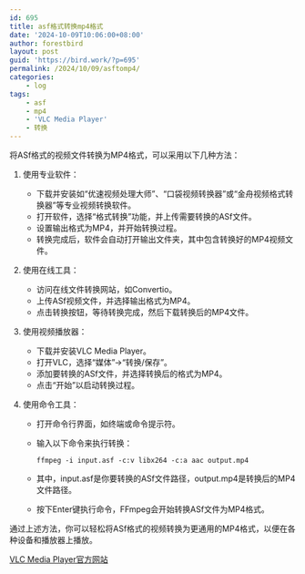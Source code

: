 ```yaml
---
id: 695
title: asf格式转换mp4格式
date: '2024-10-09T10:06:00+08:00'
author: forestbird
layout: post
guid: 'https://bird.work/?p=695'
permalink: /2024/10/09/asftomp4/
categories:
    - log
tags:
    - asf
    - mp4
    - 'VLC Media Player'
    - 转换
---
```


将ASf格式的视频文件转换为MP4格式，可以采用以下几种方法：

1. 使用专业软件：
    
    
    - 下载并安装如“优速视频处理大师”、“口袋视频转换器”或“金舟视频格式转换器”等专业视频转换软件。
    - 打开软件，选择“格式转换”功能，并上传需要转换的ASf文件。
    - 设置输出格式为MP4，并开始转换过程。
    - 转换完成后，软件会自动打开输出文件夹，其中包含转换好的MP4视频文件。
2. 使用在线工具：
    
    
    - 访问在线文件转换网站，如Convertio。
    - 上传ASf视频文件，并选择输出格式为MP4。
    - 点击转换按钮，等待转换完成，然后下载转换后的MP4文件。
3. 使用视频播放器：
    
    
    - 下载并安装VLC Media Player。
    - 打开VLC，选择“媒体”-&gt;“转换/保存”。
    - 添加要转换的ASf文件，并选择转换后的格式为MP4。
    - 点击“开始”以启动转换过程。
4. 使用命令工具：
    
    
    - 打开命令行界面，如终端或命令提示符。
    - 输入以下命令来执行转换：
        
        ```
        ffmpeg -i input.asf -c:v libx264 -c:a aac output.mp4
        ```
    - 其中，input.asf是你要转换的ASf文件路径，output.mp4是转换后的MP4文件路径。
    - 按下Enter键执行命令，FFmpeg会开始转换ASf文件为MP4格式。

通过上述方法，你可以轻松将ASf格式的视频转换为更通用的MP4格式，以便在各种设备和播放器上播放。

[VLC Media Player官方网站](https://www.videolan.org/index.zh_CN.html)